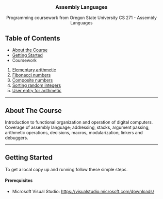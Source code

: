 <!-- HEADER -->
<br />
<p align="center">
  <h3 align="center">Assembly Languages</h3>
  <p align="center">
    Programming coursework from Oregon State University CS 271 - Assembly Languages
</p>


<!-- TABLE OF CONTENTS -->
## Table of Contents
* [About the Course](#about-the-course)
* [Getting Started](#getting-started)
* Coursework
 1. [Elementary arithmetic](https://github.com/christophrico/Assembly-Languages/tree/master/PG)
 2. [Fibonacci numbers](https://github.com/christophrico/Assembly-Languages/tree/master/PG2)
 3. [Composite numbers](https://github.com/christophrico/Assembly-Languages/tree/master/PG3)
 4. [Sorting random integers](https://github.com/christophrico/Assembly-Languages/tree/master/PG4)
 5. [User entry for arithmetic](https://github.com/christophrico/Assembly-Languages/tree/master/PG5)


---
<!-- ABOUT THE Course -->
## About The Course
Introduction to functional organization and operation of digital computers. Coverage of assembly language; addressing, stacks, argument passing, arithmetic operations, decisions, macros, modularization, linkers and debuggers.

---
<!-- GETTING STARTED -->
## Getting Started
To get a local copy up and running follow these simple steps.


#### Prerequisites
* Microsoft Visual Studio: https://visualstudio.microsoft.com/downloads/
